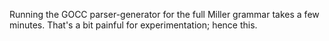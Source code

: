 Running the GOCC parser-generator for the full Miller grammar takes a few minutes. That's a bit painful for experimentation; hence this.
